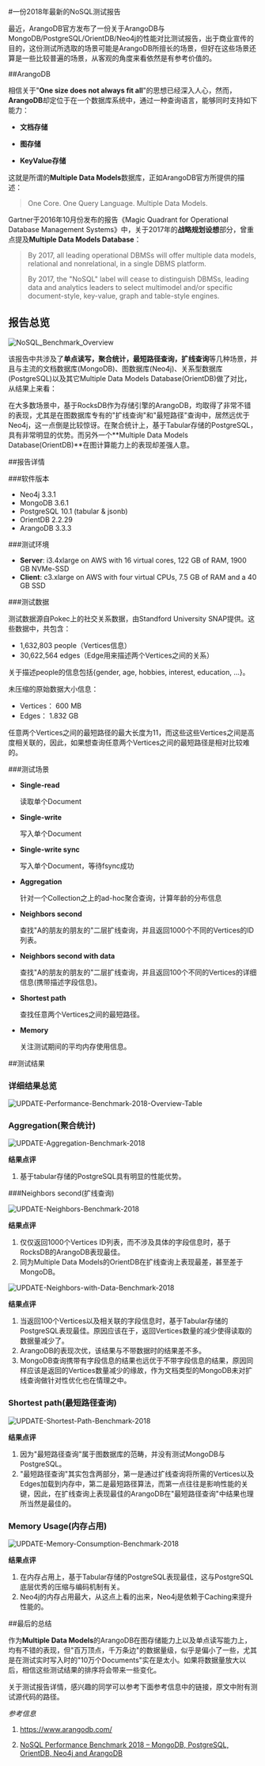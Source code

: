 #一份2018年最新的NoSQL测试报告

最近，ArangoDB官方发布了一份关于ArangoDB与MongoDB/PostgreSQL/OrientDB/Neo4j的性能对比测试报告，出于商业宣传的目的，这份测试所选取的场景可能是ArangoDB所擅长的场景，但好在这些场景还算是一些比较普遍的场景，从客观的角度来看依然是有参考价值的。

##ArangoDB

相信关于"**One size does not always fit all**"的思想已经深入人心，然而，**ArangoDB**却定位于在一个数据库系统中，通过一种查询语言，能够同时支持如下能力：

* **文档存储**


* **图存储**


* **KeyValue存储**

这就是所谓的**Multiple Data Models**数据库，正如ArangoDB官方所提供的描述：

> One Core. One Query Language. Multiple Data Models.

Gartner于2016年10月份发布的报告《Magic Quadrant for Operational Database Management Systems》中，关于2017年的**战略规划设想**部分，曾重点提及**Multiple Data Models Database**：

> By 2017, all leading operational DBMSs will offer multiple data models, relational and nonrelational, in a single DBMS platform.
>
> By 2017, the "NoSQL" label will cease to distinguish DBMSs, leading data and analytics leaders to select multimodel and/or specific document-style, key-value, graph and table-style engines.

## 报告总览

![NoSQL_Benchmark_Overview](NoSQL_Benchmark_Overview.png)

该报告中共涉及了**单点读写，聚合统计，最短路径查询，扩线查询**等几种场景，并且与主流的文档数据库(MongoDB)、图数据库(Neo4j)、关系型数据库(PostgreSQL)以及其它Multiple Data Models Database(OrientDB)做了对比，从结果上来看：

在大多数场景中，基于RocksDB作为存储引擎的ArangoDB，均取得了非常不错的表现，尤其是在图数据库专有的"扩线查询"和"最短路径"查询中，居然远优于Neo4j，这一点倒是比较惊讶。在聚合统计上，基于Tabular存储的PostgreSQL，具有非常明显的优势。而另外一个**Multiple Data Models Database(OrientDB)**在图计算能力上的表现却差强人意。

##报告详情

###软件版本

- Neo4j 3.3.1
- MongoDB 3.6.1
- PostgreSQL 10.1 (tabular & jsonb)
- OrientDB 2.2.29
- ArangoDB 3.3.3

###测试环境

- **Server**: i3.4xlarge on AWS with 16 virtual cores, 122 GB of RAM, 1900 GB NVMe-SSD
- **Client**: c3.xlarge on AWS with four virtual CPUs, 7.5 GB of RAM and a 40 GB SSD

###测试数据

测试数据源自Pokec上的社交关系数据，由Standford University SNAP提供。这些数据中，共包含：

* 1,632,803 people（Vertices信息）
* 30,622,564 edges（Edge用来描述两个Vertices之间的关系）

关于描述people的信息包括{gender, age, hobbies, interest, education, ...}。

未压缩的原始数据大小信息：

* Vertices：  600 MB
* Edges： 1.832 GB

任意两个Vertices之间的最短路径的最大长度为11，而这些这些Vertices之间是高度相关联的，因此，如果想查询任意两个Vertices之间的最短路径是相对比较难的。

###测试场景

- **Single-read**

  读取单个Document

- **Single-write**

  写入单个Document

- **Single-write sync**

  写入单个Document，等待fsync成功

- **Aggregation**

  针对一个Collection之上的ad-hoc聚合查询，计算年龄的分布信息

- **Neighbors second**

  查找"A的朋友的朋友的"二层扩线查询，并且返回1000个不同的Vertices的ID列表。

- **Neighbors second with data** 

  查找"A的朋友的朋友的"二层扩线查询，并且返回100个不同的Vertices的详细信息(携带描述字段信息)。

- **Shortest path**

  查找任意两个Vertices之间的最短路径。

- **Memory**

  关注测试期间的平均内存使用信息。

##测试结果

### 详细结果总览

![UPDATE-Performance-Benchmark-2018-Overview-Table](UPDATE-Performance-Benchmark-2018-Overview-Table.png)

### Aggregation(聚合统计)

![UPDATE-Aggregation-Benchmark-2018](UPDATE-Aggregation-Benchmark-2018.png)

**结果点评**

1. 基于tabular存储的PostgreSQL具有明显的性能优势。

###Neighbors second(扩线查询)

![UPDATE-Neighbors-Benchmark-2018](UPDATE-Neighbors-Benchmark-2018.png)

**结果点评**

1. 仅仅返回1000个Vertices ID列表，而不涉及具体的字段信息时，基于RocksDB的ArangoDB表现最佳。
2. 同为Multiple Data Models的OrientDB在扩线查询上表现最差，甚至差于MongoDB。

![UPDATE-Neighbors-with-Data-Benchmark-2018](UPDATE-Neighbors-with-Data-Benchmark-2018.png)

**结果点评**

1. 当返回100个Vertices以及相关联的字段信息时，基于Tabular存储的PostgreSQL表现最佳。原因应该在于，返回Vertices数量的减少使得读取的数据量减少了。
2. ArangoDB的表现次优，该结果与不带数据时的结果差不多。
3. MongoDB查询携带有字段信息的结果也远优于不带字段信息的结果，原因同样应该是返回的Vertices数量减少的缘故，作为文档类型的MongoDB未对扩线查询做针对性优化也在情理之中。

### Shortest path(最短路径查询)

![UPDATE-Shortest-Path-Benchmark-2018](UPDATE-Shortest-Path-Benchmark-2018.png)

**结果点评**

1. 因为"最短路径查询"属于图数据库的范畴，并没有测试MongoDB与PostgreSQL。
2. "最短路径查询"其实包含两部分，第一是通过扩线查询将所需的Vertices以及Edges加载到内存中，第二是最短路径算法，而第一点往往是影响性能的关键，因此，在扩线查询上表现最佳的ArangoDB在"最短路径查询"中结果也理所当然是最佳的。

### Memory Usage(内存占用)

![UPDATE-Memory-Consumption-Benchmark-2018](UPDATE-Memory-Consumption-Benchmark-2018.png)

**结果点评**

1. 在内存占用上，基于Tabular存储的PostgreSQL表现最佳，这与PostgreSQL底层优秀的压缩与编码机制有关。
2. Neo4j的内存占用最大，从这点上看的出来，Neo4j是依赖于Caching来提升性能的。

##最后的总结

作为**Multiple Data Models**的ArangoDB在图存储能力上以及单点读写能力上，均有不错的表现，但"百万顶点，千万条边"的数据量级，似乎是偏小了一些，尤其是在测试实时写入时的"10万个Documents"实在是太小。如果将数据量放大以后，相信这些测试结果的排序将会带来一些变化。

关于测试报告详情，感兴趣的同学可以参考下面参考信息中的链接，原文中附有测试源代码的路径。



*参考信息*

1. https://www.arangodb.com/

2. [NoSQL Performance Benchmark 2018 – MongoDB, PostgreSQL, OrientDB, Neo4j and ArangoDB](https://www.arangodb.com/2018/02/nosql-performance-benchmark-2018-mongodb-postgresql-orientdb-neo4j-arangodb/)

   ​





